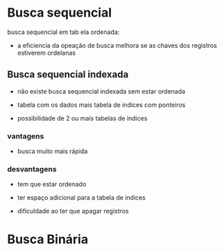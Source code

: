 # Busca sequencial

busca sequencial em tab ela ordenada:

- a eficiencia da opeação de busca melhora se as chaves dos registros estiverem ordelanas

## Busca sequencial indexada

- não existe busca sequencial indexada sem estar ordenada

- tabela com os dados mais tabela de indices com ponteiros

- possibilidade de 2 ou mais tabelas de indices

### vantagens

- busca muito mais rápida

### desvantagens

- tem que estar ordenado

- ter espaço adicional para a tabela de indices

- dificuldade ao ter que apagar registros

# Busca Binária
